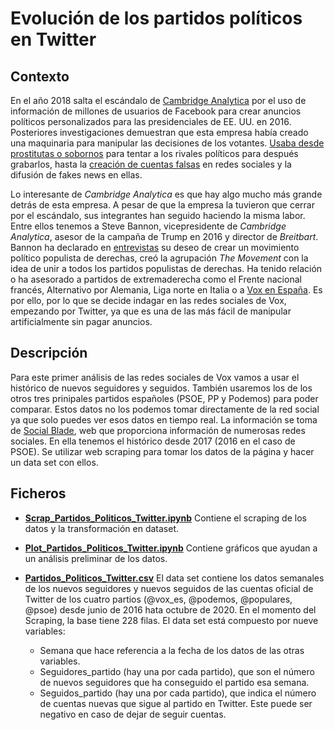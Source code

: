 # Evolución de los partidos políticos en Twitter

## Contexto
En el año 2018 salta el escándalo de [Cambridge Analytica](https://www.infobae.com/america/tecno/2018/03/20/7-datos-para-entender-el-escandalo-de-facebook-y-cambridge-analytica/) por el uso de información de millones de usuarios de Facebook para crear anuncios políticos personalizados para las presidenciales de EE. UU. en 2016. Posteriores investigaciones demuestran que esta empresa había creado una maquinaria para manipular las decisiones de los votantes. [Usaba desde prostitutas o sobornos](https://www.infobae.com/america/eeuu/2018/03/19/sobornos-mujeres-y-noticias-falsas-el-ceo-de-cambridge-analytica-confeso-en-una-camara-oculta-los-metodos-que-salpican-a-facebook/) para tentar a los rivales políticos para después grabarlos, hasta la [creación de cuentas falsas](https://www.lavanguardia.com/internacional/elecciones-eeuu-2020/20201015/484092856293/twitter-cierra-cuentas-de-falsos-votantes-negros-de-trump.html) en redes sociales y la difusión de fakes news en ellas.

Lo interesante de _Cambridge Analytica_ es que hay algo mucho más grande detrás de esta empresa. A pesar de que la empresa la tuvieron que cerrar por el escándalo, sus integrantes han seguido haciendo la misma labor. Entre ellos tenemos a Steve Bannon, vicepresidente de _Cambridge Analytica_, asesor de la campaña de Trump en 2016 y director de _Breitbart_. Bannon ha declarado en [entrevistas]((https://www.eltiempo.com/mundo/eeuu-y-canada/entrevista-con-steve-bannon-sobre-el-populismo-y-el-gobierno-de-donald-trump-294662)) su deseo de crear un movimiento político populista de derechas, creó la agrupación _The Movement_ con la idea de unir a todos los partidos populistas de derechas. Ha tenido relación o ha asesorado a partidos de extremaderecha como el Frente nacional francés, Alternativo por Alemania, Liga norte en Italia o a [Vox en España](https://www.voxespana.es/noticias/bannon-el-artifice-de-la-victoria-de-trump-apuesta-por-vox-para-espana-20180410).
Es por ello, por lo que se decide indagar en las redes sociales de Vox, empezando por Twitter, ya que es una de las más fácil de manipular artificialmente sin pagar anuncios.

## Descripción
Para este primer análisis de las redes sociales de Vox vamos a usar el histórico de nuevos seguidores y seguidos. También usaremos los de los otros tres prinipales partidos españoles (PSOE, PP y Podemos) para poder comparar.
Estos datos no los podemos tomar directamente de la red social ya que solo puedes ver esos datos en tiempo real. La información se toma de [Social Blade](https://socialblade.com/), web que proporciona información de numerosas redes sociales. En ella tenemos el histórico desde 2017 (2016 en el caso de PSOE). Se utilizar web scraping para tomar los datos de la página y hacer un data set con ellos.

## Ficheros

- [**Scrap_Partidos_Politicos_Twitter.ipynb**](https://github.com/dnunezs/Partidos_Politicos_Twitter/blob/main/Scrap_Partidos_Politicos_Twitter.ipynb) Contiene el scraping de los datos y la transformación en dataset.

- [**Plot_Partidos_Politicos_Twitter.ipynb**](https://github.com/dnunezs/Partidos_Politicos_Twitter/blob/main/Plot_Partidos_Politicos_Twitter.ipynb) Contiene gráficos que ayudan a un análisis preliminar de los datos.

- [**Partidos_Politicos_Twitter.csv**](https://github.com/dnunezs/Partidos_Politicos_Twitter/blob/main/Partidos_Politicos_Twitter.csv) El data set contiene los datos semanales de los nuevos seguidores y nuevos seguidos de las cuentas oficial de Twitter de los cuatro partios (@vox_es, @podemos, @populares, @psoe) desde junio de 2016 hata octubre de 2020. En el momento del Scraping, la base tiene 228 filas.
El data set está compuesto por nueve variables: 
  - Semana que hace referencia a la fecha de los datos de las otras variables. 
  - Seguidores_partido (hay una por cada partido), que son el número de nuevos seguidores que ha conseguido el partido esa semana. 
  - Seguidos_partido (hay una por cada partido), que indica el número de cuentas nuevas que sigue al partido en Twitter. Este puede ser negativo en caso de dejar de seguir cuentas. 

